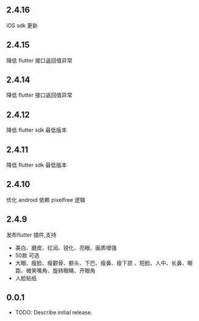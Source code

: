 ## 2.4.16
iOS sdk 更新

## 2.4.15
降低 flutter 接口返回值异常

## 2.4.14
降低 flutter 接口返回值异常

## 2.4.12
降低 flutter sdk 最低版本

## 2.4.11
降低 flutter sdk 最低版本

## 2.4.10
优化 android 依赖 pixelfree 逻辑  

## 2.4.9

发布flutter 插件,支持
- 美白、磨皮、红润、锐化、亮眼、画质增强
- 50款 可选
- 大眼、瘦脸、瘦颧骨、额头、下巴、瘦鼻、瘦下颔 、短脸、人中、长鼻、眼距、微笑嘴角、旋转眼睛、开眼角
- 人脸贴纸


## 0.0.1

* TODO: Describe initial release.
